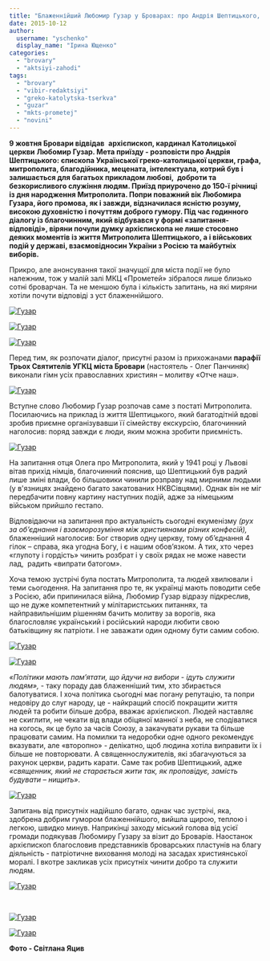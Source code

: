```yaml
---
title: "Блаженнійший Любомир Гузар у Броварах: про Андрія Шептицького,  вибори і стосунки з Росією"
date: 2015-10-12
author: 
  username: "yschenko"
  display_name: "Ірина Ющенко"
categories: 
  - "brovary"
  - "aktsiyi-zahodi"
tags: 
  - "brovary"
  - "vibir-redaktsiyi"
  - "greko-katolytska-tserkva"
  - "guzar"
  - "mkts-prometej"
  - "novini"
---
```


**9 жовтня Бровари відвідав**  **архієпископ, кардинал Католицької церкви** **Любомир Гузар. Мета приїзду - розповісти про Андрія Шептицького: єпископа Української греко-католицької церкви, графа, митрополита, благодійника, мецената, інтелектуала, котрий був і залишається для багатьох прикладом любові,  доброти та безкорисливого служіння людям. Приїзд приурочено до 150-ї річниці із дня народження Митрополита. Попри поважний вік Любомира Гузара, його промова, як і завжди, відзначилася ясністю розуму, високою духовністю і почуттям доброго гумору. Під час годинного діалогу із благочинним, який відбувався у формі «запитання-відповіді», віряни почули думку архієпископа не лише стосовно деяких моментів із життя Митрополита Шептицького, а і військових подій у державі, взаємовідносин України з Росією та майбутніх виборів.**

Прикро, але анонсування такої значущої для міста події не було належним, тож у малій залі МКЦ «Прометей» зібралося лише близько сотні броварчан. Та не меншою була і кількість запитань, на які миряни хотіли почути відповіді з уст блаженнійшого.

[![Гузар](https://mpz.brovary.org/wp-content/uploads/2015/10/13.jpg)](https://mpz.brovary.org/wp-content/uploads/2015/10/13.jpg)

[![Гузар](https://mpz.brovary.org/wp-content/uploads/2015/10/21.jpg)](https://mpz.brovary.org/wp-content/uploads/2015/10/21.jpg)

[![Гузар](https://mpz.brovary.org/wp-content/uploads/2015/10/12.jpg)](https://mpz.brovary.org/wp-content/uploads/2015/10/12.jpg)

Перед тим, як розпочати діалог, присутні разом із прихожанами **парафії Трьох Святителів УГКЦ міста Бровари** (настоятель - Олег Панчиняк) виконали гімн усіх православних християн – молитву «Отче наш».

[![Гузар](https://mpz.brovary.org/wp-content/uploads/2015/10/24.jpg)](https://mpz.brovary.org/wp-content/uploads/2015/10/24.jpg)

Вступне слово Любомир Гузар розпочав саме з постаті Митрополита. Посилаючись на приклад із життя Шептицького, який багатодітній вдові зробив приємне організувавши її сімейству екскурсію, благочинний наголосив: поряд завжди є люди, яким можна зробити приємність.

[![Гузар](https://mpz.brovary.org/wp-content/uploads/2015/10/6.jpg)](https://mpz.brovary.org/wp-content/uploads/2015/10/6.jpg)

На запитання отця Олега про Митрополита, який у 1941 році у Львові вітав прихід німців, благочинний пояснив, що Шептицький був радий лише зміні влади, бо більшовики чинили розправу над мирними людьми (у в'язницях знайдено багато закатованих НКВСівцями). Однак він не міг передбачити повну картину наступних подій, адже за німецьким військом прийшло гестапо.

Відповідаючи на запитання про актуальність сьогодні екуменізму _(рух за об’єднання і взаєморозуміння між християнами різних конфесій),_ блаженніший наголосив: Бог створив одну церкву, тому об’єднання 4 гілок – справа, яка угодна Богу, і є нашим обов’язком. А тих, хто через «глупоту і гордість» чинить розбрат і у своїх рядах не може навести лад,  радить «випрати батогом».

Хоча темою зустрічі була постать Митрополита, та людей хвилювали і теми сьогодення. На запитання про те, як українці мають поводити себе з Росією, аби припинилася війна, Любомир Гузар відразу підкреслив, що не дуже компетентний у мілітаристських питаннях, та найправильнішим рішенням бачить молитву за ворогів, яка благословляє український і російський народи любити свою батьківщину як патріоти. І не заважати один одному бути самим собою.

[![Гузар](https://mpz.brovary.org/wp-content/uploads/2015/10/1.jpg)](https://mpz.brovary.org/wp-content/uploads/2015/10/1.jpg)

[![Гузар](https://mpz.brovary.org/wp-content/uploads/2015/10/3.jpg)](https://mpz.brovary.org/wp-content/uploads/2015/10/3.jpg)

_«Політики мають пам’ятати, що йдучи на вибори - ідуть служити людям»,_ - таку пораду дав блаженніший тим, хто збирається балотуватися. І хоча політика сьогодні має погану репутацію, та попри недовіру до слуг народу, це - найкращий спосіб покращити життя людей та робити більше добра, вважає архієпископ. Людей наставляє не скиглити, не чекати від влади обіцяної манної з неба, не сподіватися на когось, як це було за часів Союзу, а закачувати рукави та більше працювати самим. На помилки та недоробки одне одного рекомендує вказувати, але «второпно» - делікатно, щоб людина хотіла виправити їх і більше не повторювати. А священнослужителів, які збагачуються за рахунок церкви, радить карати. Саме так робив Шептицький, адже _«священник, який не старається жити так, як проповідує, замість будувати – нищить»_.

[![Гузар](https://mpz.brovary.org/wp-content/uploads/2015/10/20.jpg)](https://mpz.brovary.org/wp-content/uploads/2015/10/20.jpg)

Запитань від присутніх надійшло багато, однак час зустрічі, яка, здобрена добрим гумором блаженнійшого, вийшла щирою, теплою і легкою, швидко минув. Наприкінці заходу міський голова від усієї громади подякував Любомиру Гузару за візит до Броварів. Наостанок архієпископ благословив представників броварських пластунів на благу діяльність - патріотичне виховання молоді на засадах християнської моралі. І вкотре закликав усіх присутніх чинити добро та служити людям.

[![Гузар](https://mpz.brovary.org/wp-content/uploads/2015/10/16.jpg)](https://mpz.brovary.org/wp-content/uploads/2015/10/16.jpg)

 

[![Гузар](https://mpz.brovary.org/wp-content/uploads/2015/10/15.jpg)](https://mpz.brovary.org/wp-content/uploads/2015/10/15.jpg)

[![Гузар](https://mpz.brovary.org/wp-content/uploads/2015/10/11.jpg)](https://mpz.brovary.org/wp-content/uploads/2015/10/11.jpg)

**Фото - Світлана Яцив**
